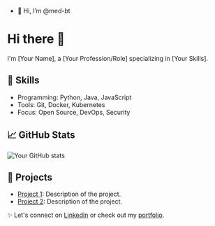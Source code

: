 - 👋 Hi, I’m @med-bt

# Hi there 👋

I'm [Your Name], a [Your Profession/Role] specializing in [Your Skills].

## 🌟 Skills
- Programming: Python, Java, JavaScript
- Tools: Git, Docker, Kubernetes
- Focus: Open Source, DevOps, Security

## 📈 GitHub Stats
![Your GitHub stats](https://github-readme-stats.vercel.app/api?username=your-username&show_icons=true&theme=radical)

## 🚀 Projects
- [Project 1](https://github.com/your-username/project1): Description of the project.
- [Project 2](https://github.com/your-username/project2): Description of the project.

✨ Let's connect on [LinkedIn](https://linkedin.com/in/your-linkedin) or check out my [portfolio](https://your-portfolio.com).
